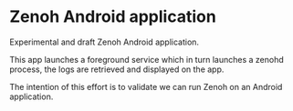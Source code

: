 # Zenoh Android application

Experimental and draft Zenoh Android application.

This app launches a foreground service which in turn launches a zenohd process, the logs are retrieved and displayed on the app.

The intention of this effort is to validate we can run Zenoh on an Android application.